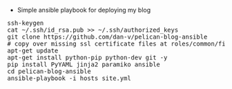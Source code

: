 * Simple ansible playbook for deploying my blog

<pre>
ssh-keygen
cat ~/.ssh/id_rsa.pub >> ~/.ssh/authorized_keys
git clone https://github.com/dan-v/pelican-blog-ansible
# copy over missing ssl certificate files at roles/common/files
apt-get update
apt-get install python-pip python-dev git -y
pip install PyYAML jinja2 paramiko ansible
cd pelican-blog-ansible
ansible-playbook -i hosts site.yml
</pre>
